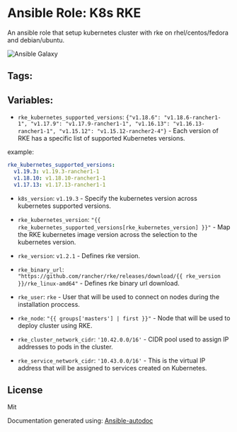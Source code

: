 # Ansible Role: K8s RKE


An ansible role that setup kubernetes cluster with rke on rhel/centos/fedora and debian/ubuntu. 

![Ansible Galaxy](https://github.com/BasisTI/ansible_rke/workflows/Ansible%20Galaxy/badge.svg)

## Tags:
## Variables:

* `rke_kubernetes_supported_versions`: `{"v1.18.6": "v1.18.6-rancher1-1", "v1.17.9": "v1.17.9-rancher1-1", "v1.16.13": "v1.16.13-rancher1-1", "v1.15.12": "v1.15.12-rancher2-4"}` - Each version of RKE has a specific list of supported Kubernetes versions.

example: 


```yaml
rke_kubernetes_supported_versions:
  v1.19.3: v1.19.3-rancher1-1
  v1.18.10: v1.18.10-rancher1-1
  v1.17.13: v1.17.13-rancher1-1
```

* `k8s_version`: `v1.19.3` - Specify the kubernetes version across kubernetes supported versions.



* `rke_kubernetes_version`: `"{{ rke_kubernetes_supported_versions[rke_kubernetes_version] }}"` - Map the RKE kubernetes image version across the selection to the kubernetes version.



* `rke_version`: `v1.2.1` - Defines rke version.



* `rke_binary_url`: `"https://github.com/rancher/rke/releases/download/{{ rke_version }}/rke_linux-amd64"` - Defines rke binary url download.



* `rke_user`: `rke` - User that will be used to connect on nodes during the installation proccess.



* `rke_node`: `"{{ groups['masters'] | first }}"` - Node that will be used to deploy cluster using RKE.



* `rke_cluster_network_cidr`: `'10.42.0.0/16'` - CIDR pool used to assign IP addresses to pods in the cluster.



* `rke_service_network_cidr`: `'10.43.0.0/16'` - This is the virtual IP address that will be assigned to services created on Kubernetes.


## License
Mit



Documentation generated using: [Ansible-autodoc](https://github.com/AndresBott/ansible-autodoc)

